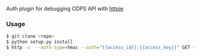 Auth plugin for debugging ODPS API with [httpie](https://github.com/jkbrzt/httpie)

### Usage

```bash
$ git clone <repo>
$ python setup.py install
$ http -v  --auth-type=hmac --auth="{{access_id}}:{{access_key}}" GET {{endpoint}}/projects/project_name
```
